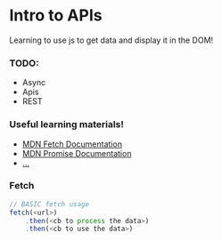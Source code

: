 # Intro to APIs
Learning to use js to get data and display it in the DOM!


### TODO:
* Async
* Apis
* REST

### Useful learning materials!
- [MDN Fetch Documentation](https://developer.mozilla.org/en-US/docs/Web/API/Fetch_API)
- [MDN Promise Documentation](https://developer.mozilla.org/en-US/docs/Web/JavaScript/Reference/Global_Objects/Promise)
- [...]()

### Fetch
```javascript
// BASIC fetch usage
fetch(<url>)
    .then(<cb to process the data>)
    .then(<cb to use the data>)
```
